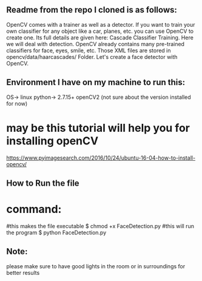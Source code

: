 ## Readme from the repo I cloned is as follows:

OpenCV comes with a trainer as well as a detector. If you want to train your own classifier for any object like a car, planes, etc. you can use OpenCV to create one. Its full details are given here: Cascade Classifier Training.
Here we will deal with detection. OpenCV already contains many pre-trained classifiers for face, eyes, smile, etc. Those XML files are stored in opencv/data/haarcascades/ Folder. Let's create a face detector with OpenCV.

## Environment I have on my machine to run this:

OS-> linux
python-> 2.7.15+
openCV2 (not sure about the version installed for now)
# may be this tutorial will help you for installing openCV
https://www.pyimagesearch.com/2016/10/24/ubuntu-16-04-how-to-install-opencv/


## How to Run the file

# command:
#this makes the file executable
$ chmod +x FaceDetection.py 
#this will run the program
$ python FaceDetection.py

## Note:
please make sure to have good lights in the room or in surroundings for better results

